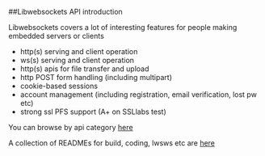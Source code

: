 ##Libwebsockets API introduction

Libwebsockets covers a lot of interesting features for people making embedded servers or clients

 - http(s) serving and client operation
 - ws(s) serving and client operation
 - http(s) apis for file transfer and upload
 - http POST form handling (including multipart)
 - cookie-based sessions
 - account management (including registration, email verification, lost pw etc)
 - strong ssl PFS support (A+ on SSLlabs test)

You can browse by api category <a href="modules.html">here</a>

A collection of READMEs for build, coding, lwsws etc are <a href="pages.html">here</a>

